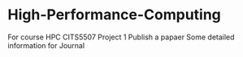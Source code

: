 # High-Performance-Computing
For course HPC CITS5507 Project 1
Publish a papaer
Some detailed information for Journal
